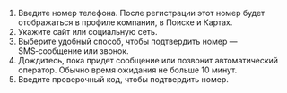 
1. Введите номер телефона. После регистрации этот номер будет отображаться в профиле компании, в Поиске и Картах.
1. Укажите сайт или социальную сеть.
1. Выберите удобный способ, чтобы подтвердить номер — SMS‑сообщение или звонок.
1. Дождитесь, пока придет сообщение или позвонит автоматический оператор. Обычно время ожидания не больше 10 минут.
1. Введите проверочный код, чтобы подтвердить номер.
